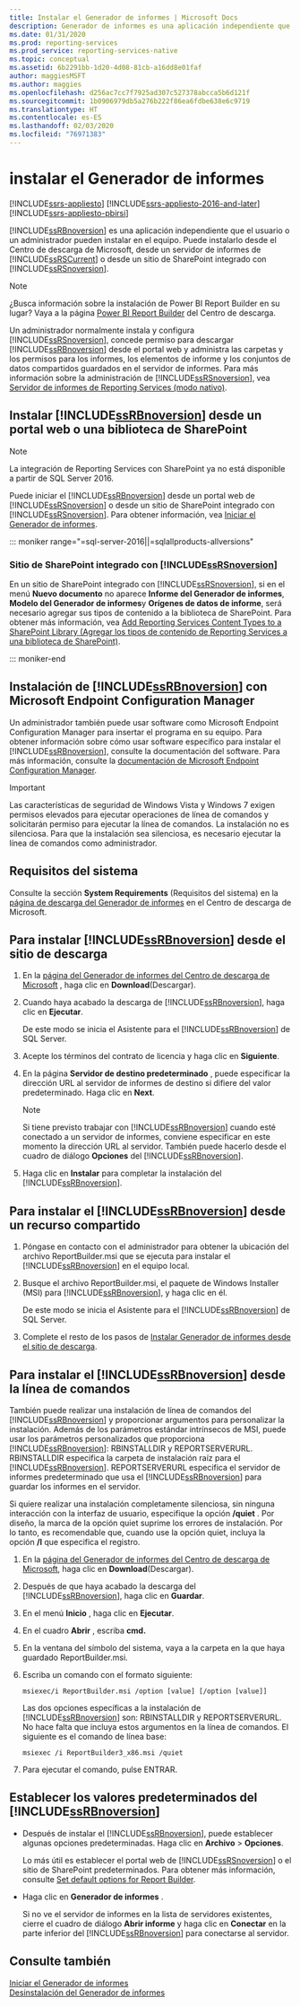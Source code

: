 ```yaml
---
title: Instalar el Generador de informes | Microsoft Docs
description: Generador de informes es una aplicación independiente que el usuario o un administrador pueden instalar en el equipo.
ms.date: 01/31/2020
ms.prod: reporting-services
ms.prod_service: reporting-services-native
ms.topic: conceptual
ms.assetid: 6b2291bb-1d20-4d08-81cb-a16dd8e01faf
author: maggiesMSFT
ms.author: maggies
ms.openlocfilehash: d256ac7cc7f7925ad307c527378abcca5b6d121f
ms.sourcegitcommit: 1b0906979db5a276b222f86ea6fdbe638e6c9719
ms.translationtype: HT
ms.contentlocale: es-ES
ms.lasthandoff: 02/03/2020
ms.locfileid: "76971383"
---
```

# <a name="install-report-builder"></a>instalar el Generador de informes

[!INCLUDE[ssrs-appliesto](../../includes/ssrs-appliesto.md)] [!INCLUDE[ssrs-appliesto-2016-and-later](../../includes/ssrs-appliesto-2016-and-later.md)] [!INCLUDE[ssrs-appliesto-pbirsi](../../includes/ssrs-appliesto-pbirs.md)]

[!INCLUDE[ssRBnoversion](../../includes/ssrbnoversion.md)] es una aplicación independiente que el usuario o un administrador pueden instalar en el equipo. Puede instalarlo desde el Centro de descarga de Microsoft, desde un servidor de informes de [!INCLUDE[ssRSCurrent](../../includes/ssrscurrent-md.md)] o desde un sitio de SharePoint integrado con [!INCLUDE[ssRSnoversion](../../includes/ssrsnoversion-md.md)].  

> [!NOTE]
> ¿Busca información sobre la instalación de Power BI Report Builder en su lugar? Vaya a la página [Power BI Report Builder](https://www.microsoft.com/download/details.aspx?id=58158) del Centro de descarga. 

 Un administrador normalmente instala y configura [!INCLUDE[ssRSnoversion](../../includes/ssrsnoversion-md.md)], concede permiso para descargar [!INCLUDE[ssRBnoversion](../../includes/ssrbnoversion.md)] desde el portal web y administra las carpetas y los permisos para los informes, los elementos de informe y los conjuntos de datos compartidos guardados en el servidor de informes. Para más información sobre la administración de [!INCLUDE[ssRSnoversion](../../includes/ssrsnoversion-md.md)], vea [Servidor de informes de Reporting Services &#40;modo nativo&#41;](../../reporting-services/report-server/reporting-services-report-server-native-mode.md).  
  
## <a name="install-ssrbnoversion-from--a--web-portal-or-sharepoint-library"></a>Instalar [!INCLUDE[ssRBnoversion](../../includes/ssrbnoversion.md)] desde un portal web o una biblioteca de SharePoint 

> [!NOTE]
> La integración de Reporting Services con SharePoint ya no está disponible a partir de SQL Server 2016.
  
 Puede iniciar el [!INCLUDE[ssRBnoversion](../../includes/ssrbnoversion.md)] desde un portal web de [!INCLUDE[ssRSnoversion](../../includes/ssrsnoversion-md.md)] o desde un sitio de SharePoint integrado con [!INCLUDE[ssRSnoversion](../../includes/ssrsnoversion-md.md)]. Para obtener información, vea [Iniciar el Generador de informes](../../reporting-services/report-builder/start-report-builder.md).  

::: moniker range="=sql-server-2016||=sqlallproducts-allversions"
  
### <a name="sharepoint-site-integrated-with-ssrsnoversion"></a>Sitio de SharePoint integrado con [!INCLUDE[ssRSnoversion](../../includes/ssrsnoversion-md.md)]
  
 En un sitio de SharePoint integrado con [!INCLUDE[ssRSnoversion](../../includes/ssrsnoversion-md.md)], si en el menú **Nuevo documento** no aparece **Informe del Generador de informes**, **Modelo del Generador de informes**y **Orígenes de datos de informe**, será necesario agregar sus tipos de contenido a la biblioteca de SharePoint. Para obtener más información, vea [Add Reporting Services Content Types to a SharePoint Library (Agregar los tipos de contenido de Reporting Services a una biblioteca de SharePoint)](../../reporting-services/report-server-sharepoint/add-reporting-services-content-types-to-a-sharepoint-library.md).  

::: moniker-end
 
## <a name="install-ssrbnoversion-with-microsoft-endpoint-configuration-manager"></a>Instalación de [!INCLUDE[ssRBnoversion](../../includes/ssrbnoversion.md)] con Microsoft Endpoint Configuration Manager 
  
 Un administrador también puede usar software como Microsoft Endpoint Configuration Manager para insertar el programa en su equipo. Para obtener información sobre cómo usar software específico para instalar el [!INCLUDE[ssRBnoversion](../../includes/ssrbnoversion.md)], consulte la documentación del software. Para más información, consulte la [documentación de Microsoft Endpoint Configuration Manager](https://docs.microsoft.com/configmgr/).  
  
> [!IMPORTANT]  
>  Las características de seguridad de Windows Vista y Windows 7 exigen permisos elevados para ejecutar operaciones de línea de comandos y solicitarán permiso para ejecutar la línea de comandos. La instalación no es silenciosa. Para que la instalación sea silenciosa, es necesario ejecutar la línea de comandos como administrador.  
  
## <a name="system-requirements"></a>Requisitos del sistema
  
 Consulte la sección **System Requirements** (Requisitos del sistema) en la [página de descarga del Generador de informes](https://go.microsoft.com/fwlink/?LinkID=734968) en el Centro de descarga de Microsoft.
  
##  <a name="download"></a> Para instalar [!INCLUDE[ssRBnoversion](../../includes/ssrbnoversion.md)] desde el sitio de descarga  
  
1.  En la [página del Generador de informes del Centro de descarga de Microsoft](https://go.microsoft.com/fwlink/?LinkID=734968) , haga clic en **Download**(Descargar).  
  
2.  Cuando haya acabado la descarga de [!INCLUDE[ssRBnoversion](../../includes/ssrbnoversion.md)], haga clic en **Ejecutar**.  
  
     De este modo se inicia el Asistente para el [!INCLUDE[ssRBnoversion](../../includes/ssrbnoversion.md)] de SQL Server.  
  
3.  Acepte los términos del contrato de licencia y haga clic en **Siguiente**.  
  
4.  En la página **Servidor de destino predeterminado** , puede especificar la dirección URL al servidor de informes de destino si difiere del valor predeterminado. Haga clic en **Next**.  
  
    > [!NOTE]  
    >  Si tiene previsto trabajar con [!INCLUDE[ssRBnoversion](../../includes/ssrbnoversion.md)] cuando esté conectado a un servidor de informes, conviene especificar en este momento la dirección URL al servidor. También puede hacerlo desde el cuadro de diálogo **Opciones** del [!INCLUDE[ssRBnoversion](../../includes/ssrbnoversion.md)].  
  
5.  Haga clic en **Instalar** para completar la instalación del [!INCLUDE[ssRBnoversion](../../includes/ssrbnoversion.md)].  
  
## <a name="to-install-ssrbnoversion-from-a-share"></a>Para instalar el [!INCLUDE[ssRBnoversion](../../includes/ssrbnoversion.md)] desde un recurso compartido  
  
1.  Póngase en contacto con el administrador para obtener la ubicación del archivo ReportBuilder.msi que se ejecuta para instalar el [!INCLUDE[ssRBnoversion](../../includes/ssrbnoversion.md)] en el equipo local.  
  
2.  Busque el archivo ReportBuilder.msi, el paquete de Windows Installer (MSI) para [!INCLUDE[ssRBnoversion](../../includes/ssrbnoversion.md)], y haga clic en él.  
  
     De este modo se inicia el Asistente para el [!INCLUDE[ssRBnoversion](../../includes/ssrbnoversion.md)] de SQL Server.  
  
3.  Complete el resto de los pasos de [Instalar Generador de informes desde el sitio de descarga](#download).  
  
## <a name="to-install-ssrbnoversion-from-the-command-line"></a>Para instalar el [!INCLUDE[ssRBnoversion](../../includes/ssrbnoversion.md)] desde la línea de comandos 

 También puede realizar una instalación de línea de comandos del [!INCLUDE[ssRBnoversion](../../includes/ssrbnoversion.md)] y proporcionar argumentos para personalizar la instalación. Además de los parámetros estándar intrínsecos de MSI, puede usar los parámetros personalizados que proporciona [!INCLUDE[ssRBnoversion](../../includes/ssrbnoversion.md)]: RBINSTALLDIR y REPORTSERVERURL. RBINSTALLDIR especifica la carpeta de instalación raíz para el [!INCLUDE[ssRBnoversion](../../includes/ssrbnoversion.md)]. REPORTSERVERURL especifica el servidor de informes predeterminado que usa el [!INCLUDE[ssRBnoversion](../../includes/ssrbnoversion.md)] para guardar los informes en el servidor.  
  
 Si quiere realizar una instalación completamente silenciosa, sin ninguna interacción con la interfaz de usuario, especifique la opción **/quiet** . Por diseño, la marca de la opción quiet suprime los errores de instalación. Por lo tanto, es recomendable que, cuando use la opción quiet, incluya la opción **/l** que especifica el registro.   
  
1.  En la [página del Generador de informes del Centro de descarga de Microsoft](https://go.microsoft.com/fwlink/?LinkID=734968), haga clic en **Download**(Descargar).  
  
2.  Después de que haya acabado la descarga del [!INCLUDE[ssRBnoversion](../../includes/ssrbnoversion.md)], haga clic en **Guardar**.  
  
3.  En el menú **Inicio** , haga clic en **Ejecutar**.  
  
4.  En el cuadro **Abrir** , escriba **cmd.**  
  
5.  En la ventana del símbolo del sistema, vaya a la carpeta en la que haya guardado ReportBuilder.msi.  
  
6.  Escriba un comando con el formato siguiente:  
  
     `msiexec/i ReportBuilder.msi /option [value] [/option [value]]`  
  
     Las dos opciones específicas a la instalación de [!INCLUDE[ssRBnoversion](../../includes/ssrbnoversion.md)] son: RBINSTALLDIR y REPORTSERVERURL. No hace falta que incluya estos argumentos en la línea de comandos. El siguiente es el comando de línea base:  
  
     `msiexec /i ReportBuilder3_x86.msi /quiet`  
  
7.  Para ejecutar el comando, pulse ENTRAR.  
  
## <a name="set-ssrbnoversion-defaults"></a>Establecer los valores predeterminados del [!INCLUDE[ssRBnoversion](../../includes/ssrbnoversion.md)]  
  
-   Después de instalar el [!INCLUDE[ssRBnoversion](../../includes/ssrbnoversion.md)], puede establecer algunas opciones predeterminadas. Haga clic en **Archivo** > **Opciones**.  
  
     Lo más útil es establecer el portal web de [!INCLUDE[ssRSnoversion](../../includes/ssrsnoversion-md.md)] o el sitio de SharePoint predeterminados. Para obtener más información, consulte [Set default options for Report Builder](../../reporting-services/report-builder/set-default-options-for-report-builder.md).  
  
-   Haga clic en **Generador de informes** .  
  
     Si no ve el servidor de informes en la lista de servidores existentes, cierre el cuadro de diálogo **Abrir informe** y haga clic en **Conectar** en la parte inferior del [!INCLUDE[ssRBnoversion](../../includes/ssrbnoversion.md)] para conectarse al servidor.  
  
## <a name="see-also"></a>Consulte también  
 [Iniciar el Generador de informes](../../reporting-services/report-builder/start-report-builder.md)   
 [Desinstalación del Generador de informes](../../reporting-services/install-windows/uninstall-report-builder.md)  
  
  
